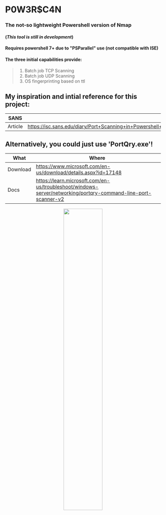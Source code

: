# P0W3R$C4N
### The not-so lightweight Powershell version of Nmap
#### (*This tool is still in development*)
#### Requires powershell 7+ due to "PSParallel" use (not compatible with ISE)
#### The three initial capabilities provide:
> 1. Batch job TCP Scanning
> 2. Batch job UDP Scanning
> 3. OS fingerprinting based on ttl
## My inspiration and intial reference for this project:
| SANS | Link |
|--- | --- |
| Article | https://isc.sans.edu/diary/Port+Scanning+in+Powershell+Redux+Speeding+Up+the+Results+challenge+accepted/29324 |
## Alternatively, you could just use 'PortQry.exe'!
| What | Where |
|---|---|
| Download | https://www.microsoft.com/en-us/download/details.aspx?id=17148 |
| Docs | https://learn.microsoft.com/en-us/troubleshoot/windows-server/networking/portqry-command-line-port-scanner-v2 |
<p align="center">
<img width="50%" height="50%" src=https://github.com/Cyb3rW1LL/p0w3rsc4n/assets/39623516/ec976dcd-444e-40fe-8f5f-6777d64ad6a6>
</p>

